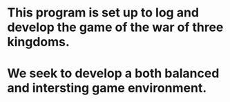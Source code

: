 # This program is set up to log and develop the game of the war of three kingdoms.
# We seek to develop a both balanced and intersting game environment.
